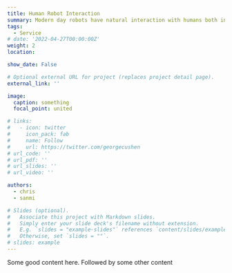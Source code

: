 ```yaml
---
title: Human Robot Interaction
summary: Modern day robots have natural interaction with humans both in terms of social interaction and in terms of physical engagement with people. Fluent interaction with people in terms of ad-hoc interaction and structured learning is a key part of our research
tags:
  - Service
# date: '2022-04-27T00:00:00Z'
weight: 2
location:

show_date: False

# Optional external URL for project (replaces project detail page).
external_link: ''

image:
  caption: something
  focal_point: united

# links:
#   - icon: twitter
#     icon_pack: fab
#     name: Follow
#     url: https://twitter.com/georgecushen
# url_code: ''
# url_pdf: ''
# url_slides: ''
# url_video: ''

authors: 
  - chris
  - sanmi

# Slides (optional).
#   Associate this project with Markdown slides.
#   Simply enter your slide deck's filename without extension.
#   E.g. `slides = "example-slides"` references `content/slides/example-slides.md`.
#   Otherwise, set `slides = ""`.
# slides: example
---
```

Some good content here. Followed by some other content